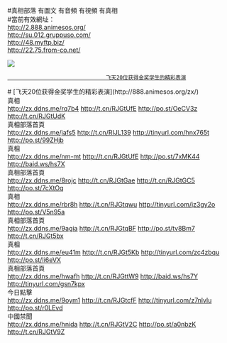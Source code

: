 

#真相部落 有圖文 有音頻 有視頻 有真相<br>
#當前有效網址：<br>
http://2.888.animesos.org/<br>
http://su.012.gruppuso.com/<br>
http://48.myftp.biz/<br>
http://22.75.from-co.net/<br>

<a href="http://2.888.animesos.org/zx/" target="_blank"><img src="http://75.from-co.net/pic/2016/11/p7829911a215010452.jpg">

                                   飞天20位获得金奖学生的精彩表演
</a>
# [飞天20位获得金奖学生的精彩表演](http://888.animesos.org/zx/)

<div class="linkbox"><div class="title">真相<div id="url"><a href="http://zx.ddns.me/rq7b4" target=_blank>http://zx.ddns.me/rq7b4</a>     <a href="http://t.cn/RJGtUfE" target=_blank>http://t.cn/RJGtUfE</a>     <a href="http://po.st/OeCV3z" target=_blank>http://po.st/OeCV3z</a>     <a href="http://t.cn/RJGtUdK" target=_blank>http://t.cn/RJGtUdK</a></div></div><div class="title">真相部落首頁<div id="url"><a href="http://zx.ddns.me/jafs5" target=_blank>http://zx.ddns.me/jafs5</a>     <a href="http://t.cn/RIJL139" target=_blank>http://t.cn/RIJL139</a>     <a href="http://tinyurl.com/hnx765t" target=_blank>http://tinyurl.com/hnx765t</a>     <a href="http://po.st/99ZHjb" target=_blank>http://po.st/99ZHjb</a></div></div><div class="title">真相<div id="url"><a href="http://zx.ddns.me/nm-mt" target=_blank>http://zx.ddns.me/nm-mt</a>     <a href="http://t.cn/RJGtUfE" target=_blank>http://t.cn/RJGtUfE</a>     <a href="http://po.st/7xMK44" target=_blank>http://po.st/7xMK44</a>     <a href="http://baid.ws/hs7X" target=_blank>http://baid.ws/hs7X</a></div></div><div class="title">真相部落首頁<div id="url"><a href="http://zx.ddns.me/8rojc" target=_blank>http://zx.ddns.me/8rojc</a>     <a href="http://t.cn/RJGtGae" target=_blank>http://t.cn/RJGtGae</a>     <a href="http://t.cn/RJGtGC5" target=_blank>http://t.cn/RJGtGC5</a>     <a href="http://po.st/7cXtOq" target=_blank>http://po.st/7cXtOq</a></div></div><div class="title">真相<div id="url"><a href="http://zx.ddns.me/rbr8h" target=_blank>http://zx.ddns.me/rbr8h</a>     <a href="http://t.cn/RJGtqwu" target=_blank>http://t.cn/RJGtqwu</a>     <a href="http://tinyurl.com/jz3gy2o" target=_blank>http://tinyurl.com/jz3gy2o</a>     <a href="http://po.st/V5n95a" target=_blank>http://po.st/V5n95a</a></div></div><div class="title">真相部落首頁<div id="url"><a href="http://zx.ddns.me/9agia" target=_blank>http://zx.ddns.me/9agia</a>     <a href="http://t.cn/RJGtqBF" target=_blank>http://t.cn/RJGtqBF</a>     <a href="http://po.st/tv8Bm7" target=_blank>http://po.st/tv8Bm7</a>     <a href="http://t.cn/RJGt5bx" target=_blank>http://t.cn/RJGt5bx</a></div></div><div class="title">真相<div id="url"><a href="http://zx.ddns.me/eu41m" target=_blank>http://zx.ddns.me/eu41m</a>     <a href="http://t.cn/RJGt5Kb" target=_blank>http://t.cn/RJGt5Kb</a>     <a href="http://tinyurl.com/zc4zbqu" target=_blank>http://tinyurl.com/zc4zbqu</a>     <a href="http://po.st/Ii6eVX" target=_blank>http://po.st/Ii6eVX</a></div></div><div class="title">真相部落首頁<div id="url"><a href="http://zx.ddns.me/hwafh" target=_blank>http://zx.ddns.me/hwafh</a>     <a href="http://t.cn/RJGttW9" target=_blank>http://t.cn/RJGttW9</a>     <a href="http://baid.ws/hs7Y" target=_blank>http://baid.ws/hs7Y</a>     <a href="http://tinyurl.com/gsn7kpx" target=_blank>http://tinyurl.com/gsn7kpx</a></div></div><div class="title">今日點擊<div id="url"><a href="http://zx.ddns.me/9oym1" target=_blank>http://zx.ddns.me/9oym1</a>     <a href="http://t.cn/RJGtcfF" target=_blank>http://t.cn/RJGtcfF</a>     <a href="http://tinyurl.com/z7nlvlu" target=_blank>http://tinyurl.com/z7nlvlu</a>     <a href="http://po.st/r0LEvd" target=_blank>http://po.st/r0LEvd</a></div></div><div class="title">中國禁聞<div id="url"><a href="http://zx.ddns.me/hnida" target=_blank>http://zx.ddns.me/hnida</a>     <a href="http://t.cn/RJGtV2C" target=_blank>http://t.cn/RJGtV2C</a>     <a href="http://po.st/a0nbzK" target=_blank>http://po.st/a0nbzK</a>     <a href="http://t.cn/RJGtV9Z" target=_blank>http://t.cn/RJGtV9Z</a></div></div></div>

